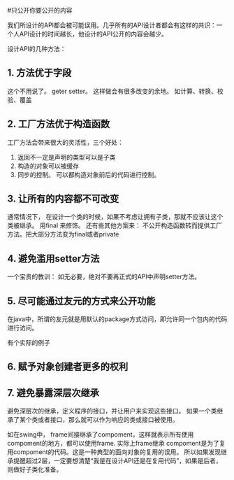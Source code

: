 #只公开你要公开的内容

我们所设计的API都会被可能误用。几乎所有的API设计者都会有这样的共识：一个人API设计的时间越长，他设计的API公开的内容会越少。


设计API的几种方法：
## 1. 方法优于字段
这个不用说了。 geter setter。 这样做会有很多改变的余地。 如计算、转换、校验、覆盖

## 2. 工厂方法优于构造函数

工厂方法会带来很大的灵活性，三个好处：

1. 返回不一定是声明的类型可以是子类
2. 构造的对象可以被缓存
3. 同步的控制。 可以都构造对象前后的代码进行控制。

## 3. 让所有的内容都不可改变

通常情况下， 在设计一个类的时候，如果不考虑让拥有子类，那就不应该让这个类被继承。 用final 来修饰。 还有些其他方案来： 不公开构造函数转而提供工厂方法。把大部分方法变为final或者private

## 4. 避免滥用setter方法

一个宝贵的教训： 如无必要，绝对不要再正式的API中声明setter方法。
## 5. 尽可能通过友元的方式来公开功能

在java中，所谓的友元就是用默认的package方式访问，即允许同一个包内的代码进行访问。

有个实际的例子

## 6. 赋予对象创建者更多的权利

## 7.  避免暴露深层次继承

避免深层次的继承，定义程序的接口，并让用户来实现这些接口。 如果一个类继承了某个类或者接口，那么就可以作为响应的类或接口被使用。

如在swing中， frame间接继承了compoment，这样就表示所有使用compoment的地方，都可以使用frame. 实际上frame继承 compoment是为了复用compoment的代码。这是一种典型的面向对象的复用的误用。 所以如果发现继承提醒超过2层，一定要想清楚“我是在设计API还是在复用代码”，如果是后者，则做好子类化准备。
